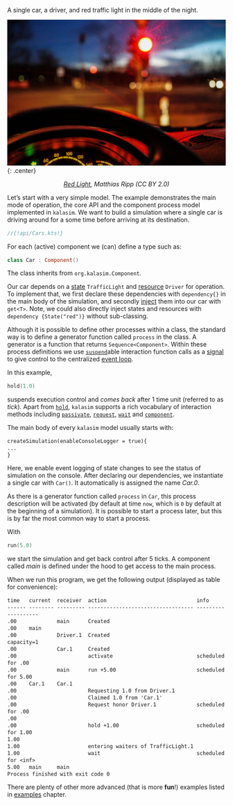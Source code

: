 <!--## Cars-->

A single car, a driver, and red traffic light in the middle of the night. 

![Stanhope Forbes A Ferryman at Flushing](trafficlight.jpg){: .center}

<p align="center">
<i><a href="https://pxhere.com/en/photo/385193">Red Light</a>, Matthias Ripp (CC BY 2.0)</i>
</p>

Let’s start with a very simple model. The example demonstrates the main mode of operation, the core API and the component process model implemented in `kalasim`. We want to build a simulation where a single car is driving around for a some time before arriving at its destination.

```kotlin
//{!api/Cars.kts!}
```

<!--This example corresponds to the `Cars` `salabim` example https://www.salabim.org/manual/Modeling.html-->

For each (active) component we (can) define a type such as:

```kotlin
class Car : Component()
```

The class inherits from `org.kalasim.Component`.

Our car depends on a [state](../state.md) `TrafficLight` and [resource](../resource.md) `Driver` for operation. To implement that, we first declare these dependencies with `dependency{}` in the main body of the simulation, and secondly [inject](../basics.md#dependency-injection) them into our car with `get<T>`. Note, we could also directly inject states and resources with `dependency {State("red")}` without sub-classing.

Although it is possible to define other processes within a class,
the standard way is to define a generator function called `process` in the class.
A generator is a function that returns `Sequence<Component>`. Within these process definitions we use [`suspend`](https://kotlinlang.org/docs/reference/coroutines/basics.html#your-first-coroutine)able interaction function calls as a [signal](../basics.md#dependency-injection) to give control to the centralized [event loop](../basics.md#event-queue).

In this example,

```kotlin
hold(1.0)
```

suspends execution control and *comes back* after 1 time unit (referred to as _tick_). Apart from [`hold`](../component.md#hold), `kalasim` supports a rich vocabulary of interaction methods including [`passivate`](../component.md#passivate), [`request`](../component.md#request), [`wait`](../component.md#wait) and [`component`](../component.md#standby).


The main body of every `kalasim` model usually starts with:
```
createSimulation(enableConsoleLogger = true){
...
}
```
Here, we enable event logging of state changes to see the status of simulation on the console. After declaring our dependencies, we instantiate a single car with `Car()`. It automatically is assigned the name *Car.0*.

As there is a generator function called `process` in `Car`, this process description will be activated (by default at time `now`, which is `0` by default at the beginning of a simulation). It is possible to start a process later, but this is by far the most common way to start a process.

With

```kotlin
run(5.0)
```

we start the simulation and get back control after 5 ticks. A component called *main* is defined under the hood to get access to the main process.

When we run this program, we get the following output (displayed as table for convenience):

```
time   current  receiver  action                             info               
------ -------- --------- ---------------------------------- -------------------
.00             main      Created
.00    main
.00             Driver.1  Created                             capacity=1
.00             Car.1     Created
.00                       activate                           scheduled for .00
.00             main      run +5.00                          scheduled for 5.00
.00    Car.1    Car.1
.00                       Requesting 1.0 from Driver.1 
.00                       Claimed 1.0 from 'Car.1'
.00                       Request honor Driver.1             scheduled for .00
.00
.00                       hold +1.00                         scheduled for 1.00
1.00
1.00                      entering waiters of TrafficLight.1
1.00                      wait                               scheduled for <inf>
5.00   main     main
Process finished with exit code 0
```

There are plenty of other more advanced (that is more **fun**!) examples listed in [examples](../examples.md) chapter.
